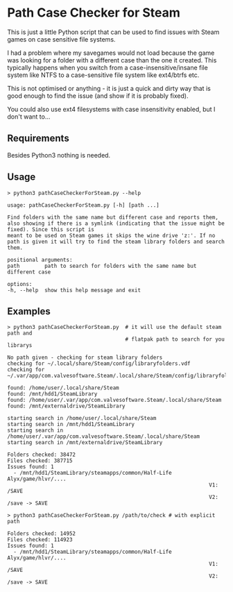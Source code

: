 # Path Case Checker for Steam

This is just a little Python script that can be used to find issues with Steam games on case sensitive file systems.

I had a problem where my savegames would not load because the game was looking for a folder with a different case than the one it created. This typically happens when you switch from a case-insensitive/insane file system like NTFS to a case-sensitive file system like ext4/btrfs etc.

This is not optimised or anything - it is just a quick and dirty way that is good enough to find the issue (and show if it is probably fixed).

You could also use ext4 filesystems with case insensitivity enabled, but I don't want to...

## Requirements
Besides Python3 nothing is needed.


## Usage

```
> python3 pathCaseCheckerForSteam.py --help

usage: pathCaseCheckerForSteam.py [-h] [path ...]

Find folders with the same name but different case and reports them, also showing if there is a symlink (indicating that the issue might be fixed). Since this script is
meant to be used on Steam games it skips the wine drive 'z:'. If no path is given it will try to find the steam library folders and search them.

positional arguments:
path        path to search for folders with the same name but different case

options:
-h, --help  show this help message and exit
```

## Examples
```
> python3 pathCaseCheckerForSteam.py  # it will use the default steam path and 
                                      # flatpak path to search for you librarys

No path given - checking for steam library folders
checking for ~/.local/share/Steam/config/libraryfolders.vdf
checking for ~/.var/app/com.valvesoftware.Steam/.local/share/Steam/config/libraryfolders.vdf

found: /home/user/.local/share/Steam
found: /mnt/hdd1/SteamLibrary
found: /home/user/.var/app/com.valvesoftware.Steam/.local/share/Steam
found: /mnt/externaldrive/SteamLibrary

starting search in /home/user/.local/share/Steam
starting search in /mnt/hdd1/SteamLibrary
starting search in /home/user/.var/app/com.valvesoftware.Steam/.local/share/Steam
starting search in /mnt/externaldrive/SteamLibrary

Folders checked: 38472
Files checked: 387715
Issues found: 1
  - /mnt/hdd1/SteamLibrary/steamapps/common/Half-Life Alyx/game/hlvr/....
                                                                 V1: /SAVE 
                                                                 V2: /save -> SAVE
```

```
> python3 pathCaseCheckerForSteam.py /path/to/check # with explicit path

Folders checked: 14952
Files checked: 114923
Issues found: 1
  - /mnt/hdd1/SteamLibrary/steamapps/common/Half-Life Alyx/game/hlvr/....
                                                                 V1: /SAVE 
                                                                 V2: /save -> SAVE
```
